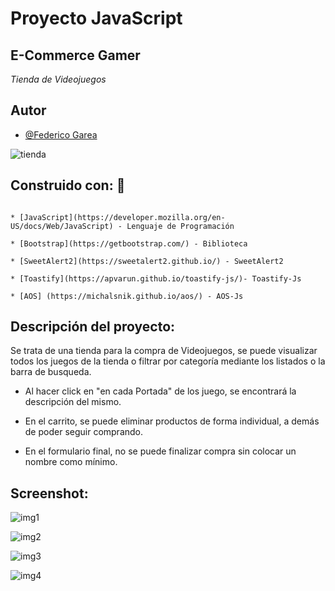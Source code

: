 # Proyecto JavaScript
## E-Commerce Gamer

_Tienda de Videojuegos_




## Autor

- [@Federico Garea](https://www.linkedin.com/in/federicogarea/)

![tienda](https://cdn-icons-png.flaticon.com/512/5847/5847540.png)


## Construido con: 🔧

```

* [JavaScript](https://developer.mozilla.org/en-US/docs/Web/JavaScript) - Lenguaje de Programación
  
* [Bootstrap](https://getbootstrap.com/) - Biblioteca

* [SweetAlert2](https://sweetalert2.github.io/) - SweetAlert2

* [Toastify](https://apvarun.github.io/toastify-js/)- Toastify-Js

* [AOS] (https://michalsnik.github.io/aos/) - AOS-Js

```


## Descripción del proyecto:

Se trata de una tienda para la compra de Videojuegos, se puede visualizar todos los juegos de la tienda o filtrar por categoría mediante los listados o la barra de busqueda.

* Al hacer click en "en cada Portada" de los juego, se encontrará la descripción del mismo.

* En el carrito, se puede eliminar productos de forma individual, a demás de poder seguir comprando.

* En el formulario final, no se puede finalizar compra sin colocar un nombre como mínimo. 




## Screenshot:

![img1](https://github.com/federicorga/JS-ProyectoPaginaJuegos/blob/main/docs/img1.png?raw=true)

![img2](https://github.com/federicorga/JS-ProyectoPaginaJuegos/blob/main/docs/img2.png?raw=true)

![img3](https://github.com/federicorga/JS-ProyectoPaginaJuegos/blob/main/docs/img3.png?raw=true)

![img4](https://github.com/federicorga/JS-ProyectoPaginaJuegos/blob/main/docs/img4.png?raw=true)


